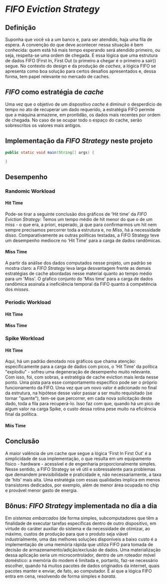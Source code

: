 # _FIFO Eviction Strategy_

## Definição
 Suponha que você vá a um banco e, para ser atendido, haja uma fila de espera. A convenção do que deve acontecer nessa situação é bem conhecida: quem está há mais tempo esperando será atendido primeiro, ou seja, respeita-se uma ordem de chegada. É essa lógica que uma estrutura de dados FIFO (First In, First Out (o primeiro a chegar é o primeiro a sair)) segue. No contexto do design e da produção de _caches_, a lógica FIFO se apresenta como boa solução para certos desafios apresentados e, dessa forma, tem papel relevante no mercado de caches.

## _FIFO_ como estratégia de _cache_
 Uma vez que o objetivo de um dispositivo _cache_ é diminuir o desperdício de tempo no ato de recuperar um dado requerido, a estratégia FIFO permite que a máquina armazene, em prontidão, os dados mais recentes por ordem de chegada. No caso de se ocupar todo o espaço do cache, serão sobrescritos os valores mais antigos. 

## Implementação da _FIFO Strategy_ neste projeto

```Java
public static void main(String[] args) {

}
```
 

## Desempenho 

### Randomic Workload

#### Hit Time
 Pode-se tirar a seguinte conclusão dos gráficos de 'Hit time' da _FIFO Eviction Strategy_: Temos um tempo médio de hit menor do que o de um miss - o que era, a priori, esperado, já que para confirmarmos um hit nem sempre precisamos percorrer toda a estrutura e, no _Miss_, há a necessidade disso. Comparativamente as outras políticas testadas, a FIFO Strategy teve um desempenho mediocre no 'Hit Time' para a carga de dados randômicas. 

#### Miss Time
  A partir da análise dos dados computados nesse projeto, um padrão se mostra claro: a _FIFO Strategy_ leva larga desvantagem frente as demais estratégias de cache abordadas nesse material quanto ao tempo médio para um 'Miss'. O gŕafico conjunto do 'Miss time' para a carga de dados randõmica assinala a ineficiência temporal da FIFO quanto à competência dos *misses*.

### Periodic Workload

#### Hit Time

 
#### Miss Time

### Spike Workload

#### Hit Time

 Aqui, há um padrão denotado nos gráficos que chama atenção: especificamente para a carga de dados com picos, o 'Hit Time' da política "explodiu" - sofreu uma degeneração de desempenho muito relevante. Com isso, foi, com sobras, a estratégia de cache eviction mais lerda nesse ponto. Uma pista para esse comportamento específico pode ser o próprio funcionamento da FIFO. Uma vez que um novo valor é adicionado no final da estrutura, na hipótese desse valor passar a ser muito requisitado (se tornar "quente"), tem-se que percorrer, em cada nova solicitação deste dado, toda a fila para recuperá-lo. Isso faz com que, quando há um pico de algum valor na carga Spike, o custo dessa rotina pese muito na eficiência final da política.
 
#### Miis Time


## Conclusão
 A maior valência de um cache que segue a lógica 'First In First Out' é a simplicidade de sua implementação, o que resulta em um equipamento físico - hardware - acessível e de engenharia proporcionalmente simples. Nesse sentido, a FIFO Strategy se vê útil e sobressalente para problemas que demandem previsibilidade e praticidade e, não necessariamente, a taxa de 'hits' mais alta. Uma estratégia com essas qualidades implica em menos transistores dedicados, por exemplo, além de menor área ocupada no chip e provável menor gasto de energia. 

 ## Bônus: _FIFO Strategy_ implementada no dia a dia
  Em *sistemas embarcados* (de forma simples, subcomputadores que têm a finalidade de executar tarefas específicas dentro de outro dispositivo, em virtude do caráter auxiliar do sistema e da necessidade de otimizar, ao máximo, custos de produção para que o produto seja viável industrialmente, uma das melhores soluções disponíveis a baixo custo é a implementação de uma memória rápida que utiliza FIFO para tomada de decisão de armazenamento/adição/exclusão de dados. Uma materialização dessa aplicação seria um microcontrolador, dentro de um roteador móvel doméstico: a memória do modem é limitada e, portanto, faz-se necessário escolher, quando há muitos pacotes de dados originados da internet, quais pacotes manter e enviar, de fato, ao computador. É aí que a lógica FIFO entra em cena, resolvendo de forma simples e _barata_.

